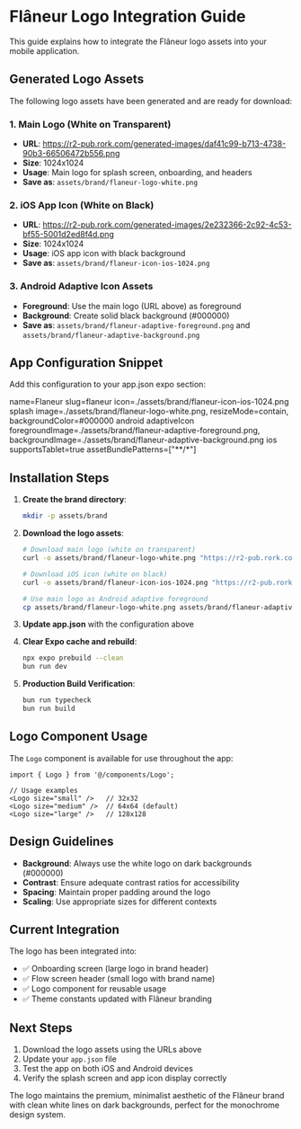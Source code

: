 # Flâneur Logo Integration Guide

This guide explains how to integrate the Flâneur logo assets into your mobile application.

## Generated Logo Assets

The following logo assets have been generated and are ready for download:

### 1. Main Logo (White on Transparent)
- **URL**: https://r2-pub.rork.com/generated-images/daf41c99-b713-4738-90b3-66506472b556.png
- **Size**: 1024x1024
- **Usage**: Main logo for splash screen, onboarding, and headers
- **Save as**: `assets/brand/flaneur-logo-white.png`

### 2. iOS App Icon (White on Black)
- **URL**: https://r2-pub.rork.com/generated-images/2e232366-2c92-4c53-bf55-5001d2ed8f4d.png
- **Size**: 1024x1024
- **Usage**: iOS app icon with black background
- **Save as**: `assets/brand/flaneur-icon-ios-1024.png`

### 3. Android Adaptive Icon Assets
- **Foreground**: Use the main logo (URL above) as foreground
- **Background**: Create solid black background (#000000)
- **Save as**: `assets/brand/flaneur-adaptive-foreground.png` and `assets/brand/flaneur-adaptive-background.png`

## App Configuration Snippet

Add this configuration to your app.json expo section:

name=Flaneur
slug=flaneur
icon=./assets/brand/flaneur-icon-ios-1024.png
splash image=./assets/brand/flaneur-logo-white.png, resizeMode=contain, backgroundColor=#000000
android adaptiveIcon foregroundImage=./assets/brand/flaneur-adaptive-foreground.png, backgroundImage=./assets/brand/flaneur-adaptive-background.png
ios supportsTablet=true
assetBundlePatterns=["**/*"]

## Installation Steps

1. **Create the brand directory**:
   ```bash
   mkdir -p assets/brand
   ```

2. **Download the logo assets**:
   ```bash
   # Download main logo (white on transparent)
   curl -o assets/brand/flaneur-logo-white.png "https://r2-pub.rork.com/generated-images/daf41c99-b713-4738-90b3-66506472b556.png"
   
   # Download iOS icon (white on black)
   curl -o assets/brand/flaneur-icon-ios-1024.png "https://r2-pub.rork.com/generated-images/2e232366-2c92-4c53-bf55-5001d2ed8f4d.png"
   
   # Use main logo as Android adaptive foreground
   cp assets/brand/flaneur-logo-white.png assets/brand/flaneur-adaptive-foreground.png
   ```

3. **Update app.json** with the configuration above

4. **Clear Expo cache and rebuild**:
   ```bash
   npx expo prebuild --clean
   bun run dev
   ```

5. **Production Build Verification**:
   ```bash
   bun run typecheck
   bun run build
   ```

## Logo Component Usage

The `Logo` component is available for use throughout the app:

```tsx
import { Logo } from '@/components/Logo';

// Usage examples
<Logo size="small" />   // 32x32
<Logo size="medium" />  // 64x64 (default)
<Logo size="large" />   // 128x128
```

## Design Guidelines

- **Background**: Always use the white logo on dark backgrounds (#000000)
- **Contrast**: Ensure adequate contrast ratios for accessibility
- **Spacing**: Maintain proper padding around the logo
- **Scaling**: Use appropriate sizes for different contexts

## Current Integration

The logo has been integrated into:
- ✅ Onboarding screen (large logo in brand header)
- ✅ Flow screen header (small logo with brand name)
- ✅ Logo component for reusable usage
- ✅ Theme constants updated with Flâneur branding

## Next Steps

1. Download the logo assets using the URLs above
2. Update your `app.json` file
3. Test the app on both iOS and Android devices
4. Verify the splash screen and app icon display correctly

The logo maintains the premium, minimalist aesthetic of the Flâneur brand with clean white lines on dark backgrounds, perfect for the monochrome design system.